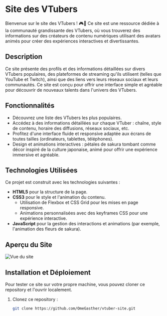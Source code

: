 # Site des VTubers

Bienvenue sur le site des VTubers ! 🎮🌟 Ce site est une ressource dédiée à la communauté grandissante des VTubers, où vous trouverez des informations sur des créateurs de contenu numériques utilisant des avatars animés pour créer des expériences interactives et divertissantes. 

## Description

Ce site présente des profils et des informations détaillées sur divers VTubers populaires, des plateformes de streaming qu'ils utilisent (telles que YouTube et Twitch), ainsi que des liens vers leurs réseaux sociaux et leurs communautés. Ce site est conçu pour offrir une interface simple et agréable pour découvrir de nouveaux talents dans l'univers des VTubers.

## Fonctionnalités

- Découvrez une liste des VTubers les plus populaires.
- Accédez à des informations détaillées sur chaque VTuber : chaîne, style de contenu, horaire des diffusions, réseaux sociaux, etc.
- Profitez d'une interface fluide et responsive adaptée aux écrans de toutes tailles (ordinateurs, tablettes, téléphones).
- Design et animations interactives : pétales de sakura tombant comme décor inspiré de la culture japonaise, animé pour offrir une expérience immersive et agréable.

## Technologies Utilisées

Ce projet est construit avec les technologies suivantes :

- **HTML5** pour la structure de la page.
- **CSS3** pour le style et l'animation du contenu.
  - Utilisation de Flexbox et CSS Grid pour les mises en page responsive.
  - Animations personnalisées avec des keyframes CSS pour une expérience interactive.
- **JavaScript** pour la gestion des interactions et animations (par exemple, l'animation des fleurs de sakura).

## Aperçu du Site

![Vue du site](chemin/vers/l'image)

## Installation et Déploiement

Pour tester ce site sur votre propre machine, vous pouvez cloner ce repository et l'ouvrir localement.

1. Clonez ce repository :
   ```bash
   git clone https://github.com/OmeGasther/vtuber-site.git
